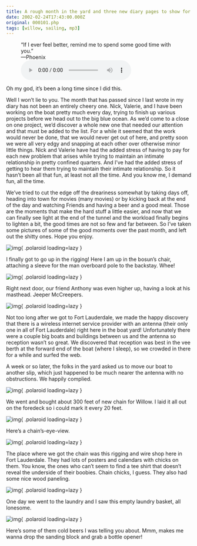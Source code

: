 ```yaml
---
title: A rough month in the yard and three new diary pages to show for it
date: 2002-02-24T17:43:00.000Z
original: 000101.php
tags: [willow, sailing, mp3]
---
```


<figure>
  <figcaption>
  “If I ever feel better, remind me to spend some good time with you.”<br/>
  —Phoenix
  </figcaption>
  <audio controls src="./Phoenix-IfIEverFeelBetter.mp3" />
</figure>

Oh my god, it’s been a long time since I did this.

Well I won’t lie to you. The month that has passed since I last wrote in my diary has not been an entirely cheery one. Nick, Valerie, and I have been working on the boat pretty much every day, trying to finish up various projects before we head out to the big blue ocean. As we’d come to a close on one project, we’d discover a whole new one that needed our attention and that must be added to the list. For a while it seemed that the work would never be done, that we would never get out of here, and pretty soon we were all very edgy and snapping at each other over otherwise minor little things. Nick and Valerie have had the added stress of having to pay for each new problem that arises while trying to maintain an intimate relationship in pretty confined quarters. And I’ve had the added stress of getting to hear them trying to maintain their intimate relationship. So it hasn’t been all that fun, at least not all the time. And you know me, I demand fun, all the time.

We’ve tried to cut the edge off the dreariness somewhat by taking days off, heading into town for movies (many movies) or by kicking back at the end of the day and watching Friends and having a beer and a good meal. Those are the moments that make the hard stuff a little easier, and now that we can finally see light at the end of the tunnel and the workload finally begins to lighten a bit, the good times are not so few and far between. So I’ve taken some pictures of some of the good moments over the past month, and left out the shitty ones. Hope you enjoy.

![img](./pascal-rigging.jpg){ .polaroid loading=lazy }

I finally got to go up in the rigging! Here I am up in the bosun’s chair, attaching a sleeve for the man overboard pole to the backstay. Whee!

![img](./anthony-rigging.jpg){ .polaroid loading=lazy }

Right next door, our friend Anthony was even higher up, having a look at his masthead. Jeeper McCreepers.

![img](./vee-berth.jpg){ .polaroid loading=lazy }

Not too long after we got to Fort Lauderdale, we made the happy discovery that there is a wireless internet service provider with an antenna (their only one in all of Fort Lauderdale) right here in the boat yard! Unfortunately there were a couple big boats and buildings between us and the antenna so reception wasn’t so great. We discovered that reception was best in the vee berth at the forward end of the boat (where I sleep), so we crowded in there for a while and surfed the web.

A week or so later, the folks in the yard asked us to move our boat to another slip, which just happened to be much nearer the antenna with no obstructions. We happily complied.

![img](./new-chain.jpg){ .polaroid loading=lazy }

We went and bought about 300 feet of new chain for Willow. I laid it all out on the foredeck so i could mark it every 20 feet.

![img](./chain-carpet.jpg){ .polaroid loading=lazy }

Here’s a chain’s-eye-view.

![img](./chain-chicks.jpg){ .polaroid loading=lazy }

The place where we got the chain was this rigging and wire shop here in Fort Lauderdale. They had lots of posters and calendars with chicks on them. You know, the ones who can’t seem to find a tee shirt that doesn’t reveal the underside of their boobies. Chain chicks, I guess. They also had some nice wood paneling.

![img](./laundry.jpg){ .polaroid loading=lazy }

One day we went to the laundry and I saw this empty laundry basket, all lonesome.

![img](./cold-beers.jpg){ .polaroid loading=lazy }

Here’s some of them cold beers I was telling you about. Mmm, makes me wanna drop the sanding block and grab a bottle opener!
